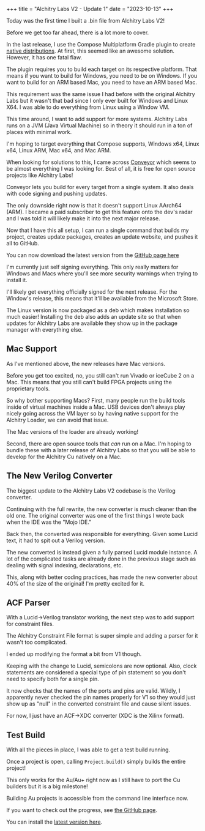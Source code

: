 +++
title = "Alchitry Labs V2 - Update 1"
date = "2023-10-13"
+++

Today was the first time I built a .bin file from Alchitry Labs V2!

Before we get too far ahead, there is a lot more to cover.

In the last release, I use the Compose Multiplatform Gradle plugin to create [native distributions](https://github.com/JetBrains/compose-multiplatform/blob/master/tutorials/Native_distributions_and_local_execution/README.md).
At first, this seemed like an awesome solution. However, it has one fatal flaw.

The plugin requires you to build each target on its respective platform. That means if you want to build for Windows, you need to be on Windows. If you want to build for an ARM based Mac, you need to have an ARM based Mac.

This requirement was the same issue I had before with the original Alchitry Labs but it wasn't that bad since I only ever built for Windows and Linux X64. I was able to do everything from Linux using a Window VM.

This time around, I want to add support for more systems. Alchitry Labs runs on a JVM (Java Virtual Machine) so in theory it should run in a ton of places with minimal work.

I'm hoping to target everything that Compose supports, Windows x64, Linux x64, Linux ARM, Mac x64, and Mac ARM.

When looking for solutions to this, I came across [Conveyor](https://www.hydraulic.dev/) which seems to be almost everything I was looking for. Best of all, it is free for open source projects like Alchitry Labs!

Conveyor lets you build for every target from a single system. It also deals with code signing and pushing updates.

The only downside right now is that it doesn't support Linux AArch64 (ARM). I became a paid subscriber to get this feature onto the dev's radar and I was told it will likely make it into the next major release.

Now that I have this all setup, I can run a single command that builds my project, creates update packages, creates an update website, and pushes it all to GitHub.

You can now download the latest version from the [GitHub page here](https://labs.alchitry.com/download.html)

I'm currently just self signing everything. This only really matters for Windows and Macs where you'll see more security warnings when trying to install it.

I'll likely get everything officially signed for the next release. For the Window's release, this means that it'll be available from the Microsoft Store.

The Linux version is now packaged as a deb which makes installation so much easier! Installing the deb also adds an update site so that when updates for Alchitry Labs are available they show up in the package manager with everything else.

## Mac Support

As I've mentioned above, the new releases have Mac versions.

Before you get too excited, no, you still can't run Vivado or iceCube 2 on a Mac. This means that you still can't build FPGA projects using the proprietary tools.

So why bother supporting Macs? First, many people run the build tools inside of virtual machines inside a Mac. USB devices don't always play nicely going across the VM layer so by having native support for the Alchitry Loader, we can avoid that issue.

The Mac versions of the loader are already working!

Second, there are open source tools that _can_ run on a Mac. I'm hoping to bundle these with a later release of Alchitry Labs so that you will be able to develop for the Alchitry Cu natively on a Mac.

## The New Verilog Converter

The biggest update to the Alchitry Labs V2 codebase is the Verilog converter.

Continuing with the full rewrite, the new converter is much cleaner than the old one. The original converter was one of the first things I wrote back when the IDE was the "Mojo IDE."

Back then, the converted was responsible for everything. Given some Lucid text, it had to spit out a Verilog version.

The new converted is instead given a fully parsed Lucid module instance. A lot of the complicated tasks are already done in the previous stage such as dealing with signal indexing, declarations, etc.

This, along with better coding practices, has made the new converter about 40% of the size of the original! I'm pretty excited for it.

## ACF Parser

With a Lucid->Verilog translator working, the next step was to add support for constraint files.

The Alchitry Constraint File format is super simple and adding a parser for it wasn't too complicated.

I ended up modifying the format a bit from V1 though. 

Keeping with the change to Lucid, semicolons are now optional. Also, clock statements are considered a special type of pin statement so you don't need to specify both for a single pin.

It now checks that the names of the ports and pins are valid. Wildly, I apparently never checked the pin names properly for V1 so they would just show up as "null" in the converted constraint file and cause silent issues.

For now, I just have an ACF->XDC converter (XDC is the Xilinx format).

## Test Build

With all the pieces in place, I was able to get a test build running.

Once a project is open, calling `Project.build()` simply builds the entire project!

This only works for the Au/Au+ right now as I still have to port the Cu builders but it is a big milestone!

Building Au projects is accessible from the command line interface now.

If you want to check out the progress, see [the GitHub page](https://github.com/alchitry/Alchitry-Labs-V2).

You can install the [latest version here](https://labs.alchitry.com/download.html).